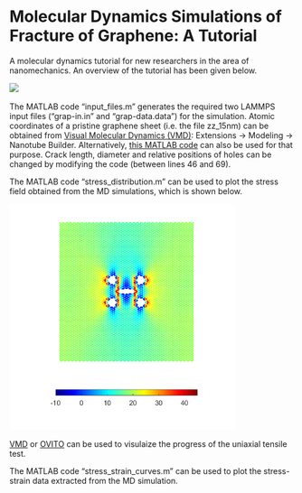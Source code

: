 # Molecular Dynamics Simulations of Fracture of Graphene: A Tutorial
A molecular dynamics tutorial for new researchers in the area of nanomechanics. An overview of the tutorial has been given below.

 <img src="overview.gif" width="400">

The MATLAB code “input_files.m” generates the required two LAMMPS input files (“grap-in.in” and “grap-data.data”) for the simulation. Atomic coordinates of a pristine graphene sheet (i.e. the file zz_15nm) can be obtained from [Visual Molecular Dynamics (VMD)](https://www.ks.uiuc.edu/Research/vmd/): Extensions -> Modeling -> Nanotube Builder. Alternatively, [this MATLAB code](https://github.com/nuwan-d/graphene_tensile_test/blob/master/input_files.m) can also be used for that purpose. Crack length, diameter and relative positions of holes can be changed by modifying the code (between lines 46 and 69).

The MATLAB code “stress_distribution.m” can be used to plot the stress field obtained from the MD simulations, which is shown below.

<img src="stress_field.png" width="400">

[VMD](https://www.ks.uiuc.edu/Research/vmd/) or [OVITO](https://www.ovito.org/) can be used to visulaize the progress of the uniaxial tensile test.

The MATLAB code “stress_strain_curves.m” can be used to plot the stress-strain data extracted from the MD simulation.
